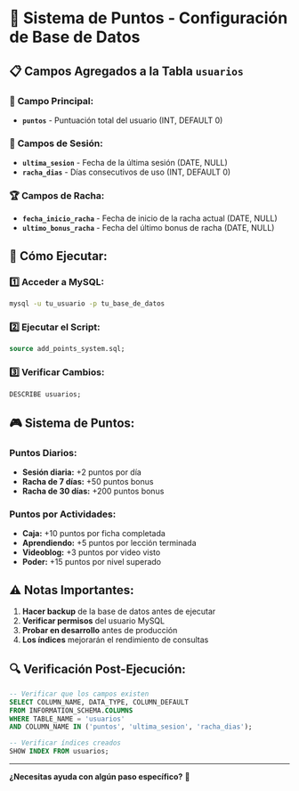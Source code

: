 # 🎯 Sistema de Puntos - Configuración de Base de Datos

## 📋 **Campos Agregados a la Tabla `usuarios`**

### 🔢 **Campo Principal:**
- **`puntos`** - Puntuación total del usuario (INT, DEFAULT 0)

### 📅 **Campos de Sesión:**
- **`ultima_sesion`** - Fecha de la última sesión (DATE, NULL)
- **`racha_dias`** - Días consecutivos de uso (INT, DEFAULT 0)

### 🏆 **Campos de Racha:**
- **`fecha_inicio_racha`** - Fecha de inicio de la racha actual (DATE, NULL)
- **`ultimo_bonus_racha`** - Fecha del último bonus de racha (DATE, NULL)

## 🚀 **Cómo Ejecutar:**

### 1️⃣ **Acceder a MySQL:**
```bash
mysql -u tu_usuario -p tu_base_de_datos
```

### 2️⃣ **Ejecutar el Script:**
```sql
source add_points_system.sql;
```

### 3️⃣ **Verificar Cambios:**
```sql
DESCRIBE usuarios;
```

## 🎮 **Sistema de Puntos:**

### **Puntos Diarios:**
- **Sesión diaria:** +2 puntos por día
- **Racha de 7 días:** +50 puntos bonus
- **Racha de 30 días:** +200 puntos bonus

### **Puntos por Actividades:**
- **Caja:** +10 puntos por ficha completada
- **Aprendiendo:** +5 puntos por lección terminada
- **Videoblog:** +3 puntos por video visto
- **Poder:** +15 puntos por nivel superado

## ⚠️ **Notas Importantes:**

1. **Hacer backup** de la base de datos antes de ejecutar
2. **Verificar permisos** del usuario MySQL
3. **Probar en desarrollo** antes de producción
4. **Los índices** mejorarán el rendimiento de consultas

## 🔍 **Verificación Post-Ejecución:**

```sql
-- Verificar que los campos existen
SELECT COLUMN_NAME, DATA_TYPE, COLUMN_DEFAULT 
FROM INFORMATION_SCHEMA.COLUMNS 
WHERE TABLE_NAME = 'usuarios' 
AND COLUMN_NAME IN ('puntos', 'ultima_sesion', 'racha_dias');

-- Verificar índices creados
SHOW INDEX FROM usuarios;
```

---

**¿Necesitas ayuda con algún paso específico?** 🚀





















